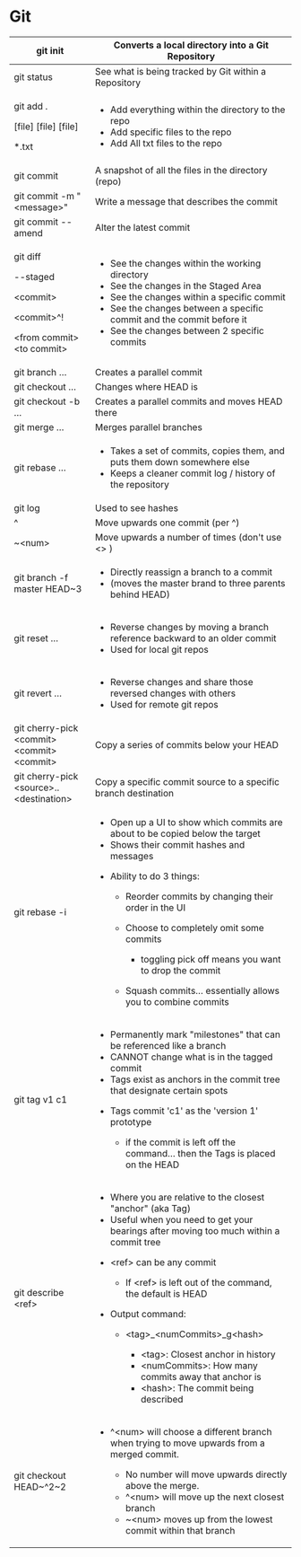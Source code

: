 # Git



| git init                                                                                                                     | Converts a local directory into a Git Repository                                                                                                                                                                                                                                                                                                                                                                                                                                                                                                                                               |
| ---------------------------------------------------------------------------------------------------------------------------- | ---------------------------------------------------------------------------------------------------------------------------------------------------------------------------------------------------------------------------------------------------------------------------------------------------------------------------------------------------------------------------------------------------------------------------------------------------------------------------------------------------------------------------------------------------------------------------------------------- |
| git status                                                                                                                   | See what is being tracked by Git within a Repository                                                                                                                                                                                                                                                                                                                                                                                                                                                                                                                                           |
| <p>git add .  </p><p>  [file] [file] [file] </p><p>              *.txt </p>                                                  | <ul><li>Add everything within the directory to the repo </li><li>Add specific files to the repo </li><li>Add All txt files to the repo </li></ul>                                                                                                                                                                                                                                                                                                                                                                                                                                              |
| git commit                                                                                                                   | A snapshot of all the files in the directory (repo)                                                                                                                                                                                                                                                                                                                                                                                                                                                                                                                                            |
| git commit -m "\<message>"                                                                                                   | Write a message that describes the commit                                                                                                                                                                                                                                                                                                                                                                                                                                                                                                                                                      |
| git commit --amend                                                                                                           | Alter the latest commit                                                                                                                                                                                                                                                                                                                                                                                                                                                                                                                                                                        |
| <p>git diff  </p><p> --staged </p><p> &#x3C;commit> </p><p> &#x3C;commit>^! </p><p> &#x3C;from commit> &#x3C;to commit> </p> | <ul><li>See the changes within the working directory     </li><li>See the changes in the Staged Area </li><li>See the changes within a specific commit </li><li>See the changes between a specific commit and the commit before it </li><li>See the changes between 2 specific commits </li></ul>                                                                                                                                                                                                                                                                                              |
| git branch …                                                                                                                 | Creates a parallel commit                                                                                                                                                                                                                                                                                                                                                                                                                                                                                                                                                                      |
| git checkout …                                                                                                               | Changes where HEAD is                                                                                                                                                                                                                                                                                                                                                                                                                                                                                                                                                                          |
| git checkout -b …                                                                                                            | Creates a parallel commits and moves HEAD there                                                                                                                                                                                                                                                                                                                                                                                                                                                                                                                                                |
| git merge …                                                                                                                  | Merges parallel branches                                                                                                                                                                                                                                                                                                                                                                                                                                                                                                                                                                       |
| git rebase …                                                                                                                 | <ul><li>Takes a set of commits, copies them, and puts them down somewhere else </li><li>Keeps a cleaner commit log / history of the repository </li></ul>                                                                                                                                                                                                                                                                                                                                                                                                                                      |
| git log                                                                                                                      | Used to see hashes                                                                                                                                                                                                                                                                                                                                                                                                                                                                                                                                                                             |
| ^                                                                                                                            | Move upwards one commit (per ^)                                                                                                                                                                                                                                                                                                                                                                                                                                                                                                                                                                |
| \~\<num>                                                                                                                     | Move upwards a number of times (don't use <> )                                                                                                                                                                                                                                                                                                                                                                                                                                                                                                                                                 |
| git branch -f master HEAD\~3                                                                                                 | <ul><li>Directly reassign a branch to a commit </li><li>(moves the master brand to three parents behind HEAD) </li></ul>                                                                                                                                                                                                                                                                                                                                                                                                                                                                       |
| git reset …                                                                                                                  | <ul><li>Reverse changes by moving a branch reference backward to an older commit </li><li>Used for local git repos </li></ul>                                                                                                                                                                                                                                                                                                                                                                                                                                                                  |
| git revert …                                                                                                                 | <ul><li>Reverse changes and share those reversed changes with others </li><li>Used for remote git repos </li></ul>                                                                                                                                                                                                                                                                                                                                                                                                                                                                             |
| git cherry-pick \<commit> \<commit> \<commit>                                                                                | Copy a series of commits below your HEAD                                                                                                                                                                                                                                                                                                                                                                                                                                                                                                                                                       |
| git cherry-pick \<source>..\<destination>                                                                                    | Copy a specific commit source to a specific branch destination                                                                                                                                                                                                                                                                                                                                                                                                                                                                                                                                 |
| git rebase -i                                                                                                                | <ul><li>Open up a UI to show which commits are about to be copied below the target </li><li>Shows their commit hashes and messages </li><li><p>Ability to do 3 things: </p><ul><li>Reorder commits by changing their order in the UI  </li><li><p>Choose to completely omit some commits </p><ul><li>toggling pick off means you want to drop the commit </li></ul></li><li><p>Squash commits… essentially allows you to combine commits </p><p> </p></li></ul></li></ul>                                                                                                                      |
| git tag v1 c1                                                                                                                | <ul><li>Permanently mark "milestones" that can be referenced like a branch </li><li>CANNOT change what is in the tagged commit </li><li>Tags exist as anchors in the commit tree that designate certain spots </li><li><p>Tags commit 'c1' as the 'version 1' prototype </p><ul><li>if the commit is left off the command… then the Tags is placed on the HEAD </li></ul></li></ul>                                                                                                                                                                                                            |
| git describe \<ref>                                                                                                          | <ul><li>Where you are relative to the closest "anchor" (aka Tag) </li><li>Useful when you need to get your bearings after moving too much within a commit tree </li><li><p>&#x3C;ref> can be any commit </p><ul><li>If &#x3C;ref> is left out of the command, the default is HEAD </li></ul></li><li><p>Output command: </p><ul><li><p>&#x3C;tag>_&#x3C;numCommits>_g&#x3C;hash> </p><ul><li>&#x3C;tag>:  Closest anchor in history </li><li>&#x3C;numCommits>:  How many commits away that anchor is </li><li>&#x3C;hash>:  The commit being described </li></ul><p> </p></li></ul></li></ul> |
| git checkout HEAD\~^2\~2                                                                                                     | <ul><li><p>^&#x3C;num> will choose a different branch when trying to move upwards from a merged commit. </p><ul><li>No number will move upwards directly above the merge. </li><li>^&#x3C;num> will move up the next closest branch </li><li>~&#x3C;num> moves up from the lowest commit within that branch </li></ul></li></ul>                                                                                                                                                                                                                                                               |
